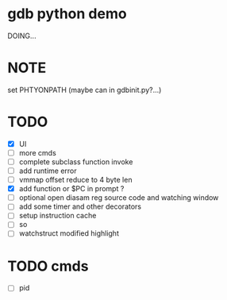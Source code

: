 # gdb python demo
DOING...

# NOTE
set PHTYONPATH (maybe can in gdbinit.py?...)

# TODO
- [x] UI
- [ ] more cmds
- [ ] complete subclass function invoke
- [ ] add runtime error
- [ ] vmmap offset reduce to 4 byte len
- [x] add function or $PC in prompt ?
- [ ] optional open diasam reg source code and watching window
- [ ] add some timer and other decorators
- [ ] setup instruction cache
- [ ] so
- [ ] watchstruct modified highlight
# TODO cmds
- [ ] pid

